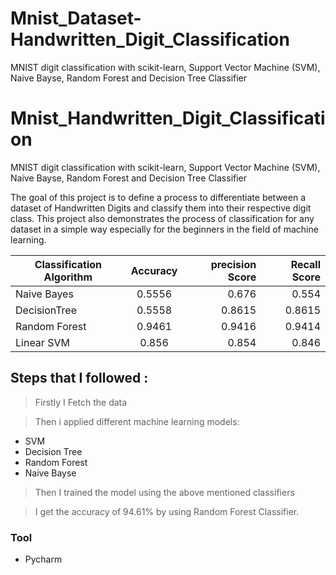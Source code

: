 # Mnist_Dataset-Handwritten_Digit_Classification
MNIST digit classification with scikit-learn, Support Vector Machine (SVM), Naive Bayse, Random Forest and Decision Tree Classifier

# Mnist_Handwritten_Digit_Classification
MNIST digit classification with scikit-learn, Support Vector Machine (SVM), Naive Bayse, Random Forest and Decision Tree Classifier

The goal of this project is to define a process to differentiate between a dataset of Handwritten Digits and classify them into their respective digit class. This project also demonstrates the process of classification for any dataset in a simple way especially for the beginners in the field of machine learning. 

| Classification Algorithm        | Accuracy      | precision Score  | Recall Score |
| ------------------------------- |:-------------:| ----------------:| ------------:|
| Naive Bayes                     | 0.5556        |0.676             | 0.554        |
| DecisionTree                    | 0.5558        |0.8615            | 0.8615       |
| Random Forest                   | 0.9461        |   0.9416         | 0.9414       |
| Linear SVM                      |     0.856     |    0.854         | 0.846        |


## Steps that I followed :
>Firstly I Fetch the data

>Then i applied different machine learning models:
-   SVM
-   Decision Tree
-   Random Forest
-   Naive Bayse

>Then I trained the model using the above mentioned classifiers

>I get the accuracy of 94.61% by using Random Forest Classifier.

### Tool
 - Pycharm

[//]: # (These are reference links used in the body of this note and get stripped out when the markdown processor does its job. There is no need to format nicely because it shouldn't be seen. Thanks SO - http://stackoverflow.com/questions/4823468/store-comments-in-markdown-syntax)


   [dill]: <https://github.com/joemccann/dillinger>
   [git-repo-url]: <https://github.com/joemccann/dillinger.git>
   [john gruber]: <http://daringfireball.net>
   [df1]: <http://daringfireball.net/projects/markdown/>
   [markdown-it]: <https://github.com/markdown-it/markdown-it>
   [Ace Editor]: <http://ace.ajax.org>
   [node.js]: <http://nodejs.org>
   [Twitter Bootstrap]: <http://twitter.github.com/bootstrap/>
   [jQuery]: <http://jquery.com>
   [@tjholowaychuk]: <http://twitter.com/tjholowaychuk>
   [express]: <http://expressjs.com>
   [AngularJS]: <http://angularjs.org>
   [Gulp]: <http://gulpjs.com>

   [PlDb]: <https://github.com/joemccann/dillinger/tree/master/plugins/dropbox/README.md>
   [PlGh]: <https://github.com/joemccann/dillinger/tree/master/plugins/github/README.md>
   [PlGd]: <https://github.com/joemccann/dillinger/tree/master/plugins/googledrive/README.md>
   [PlOd]: <https://github.com/joemccann/dillinger/tree/master/plugins/onedrive/README.md>
   [PlMe]: <https://github.com/joemccann/dillinger/tree/master/plugins/medium/README.md>
   [PlGa]: <https://github.com/RahulHP/dillinger/blob/master/plugins/googleanalytics/README.md>
